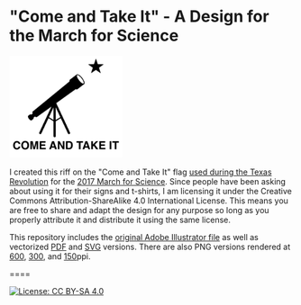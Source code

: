 # "Come and Take It" - A Design for the March for Science

<img src="ComeAndTakeIt_150ppi.png" width="200px" />

I created this riff on the "Come and Take It" flag [used during the Texas Revolution](https://en.wikipedia.org/wiki/Come_and_take_it#Texas_Revolution) for the [2017 March for Science](https://marchforscience.com/). Since people have been asking about using it for their signs and t-shirts, I am licensing it under the Creative Commons Attribution-ShareAlike 4.0 International License. This means you are free to share and adapt the design for any purpose so long as you properly attribute it and distribute it using the same license.

This repository includes the [original Adobe Illustrator file](ComeAndTakeIt.ai) as well as vectorized [PDF](ComeAndTakeIt.pdf) and [SVG](ComeAndTakeIt.svg) versions. There are also PNG versions rendered at [600](ComeAndTakeIt_600ppi.png), [300](ComeAndTakeIt_300ppi.png), and [150](ComeAndTakeIt_150ppi.png)ppi.

====

[![License: CC BY-SA 4.0](https://img.shields.io/badge/License-CC%20BY--SA%204.0-lightgrey.svg)](http://creativecommons.org/licenses/by-sa/4.0/)
